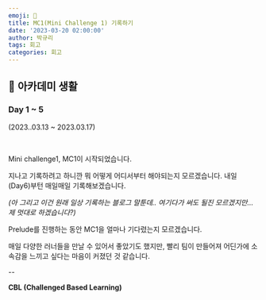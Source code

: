 ```yaml
---
emoji: 🏫
title: MC1(Mini Challenge 1) 기록하기
date: '2023-03-20 02:00:00'
author: 박규리
tags: 회고
categories: 회고
---
```


## 🍎 아카데미 생활

### Day 1 ~ 5 
(2023..03.13 ~ 2023.03.17)

</br>

Mini challenge1, MC1이 시작되었습니다. </br>

지나고 기록하려고 하니깐 뭐 어떻게 어디서부터 해야되는지 모르겠습니다. 내일(Day6)부턴 매일매일 기록해보겠습니다. </br>

*(아 그리고 이건 원래 일상 기록하는 블로그 말툰데.. 여기다가 써도 될진 모르겠지만…제 멋대로 하겠습니다?)* </br>

Prelude를 진행하는 동안 MC1을 얼마나 기다렸는지 모르겠습니다. </br>

매일 다양한 러너들을 만날 수 있어서 좋았기도 했지만, 빨리 팀이 만들어져 어딘가에 소속감을 느끼고 싶다는 마음이 커졌던 것 같습니다. </br>

-- </br>

**CBL (Challenged Based Learning)** 

</br>

